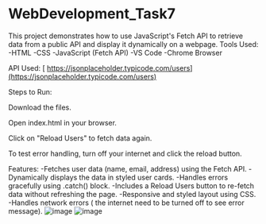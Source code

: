 # WebDevelopment_Task7
This project demonstrates how to use JavaScript's Fetch API to retrieve data from a public API and display it dynamically on a webpage.
Tools Used:
 -HTML
 -CSS
 -JavaScript (Fetch API)
 -VS Code
 -Chrome Browser
 
 API Used:
  [ https://jsonplaceholder.typicode.com/users](https://jsonplaceholder.typicode.com/users)

Steps to Run:

   Download the files.
   
   Open index.html in your browser.
   
   Click on "Reload Users" to fetch data again.

To test error handling, turn off your internet and click the reload button.



Features:
-Fetches user data (name, email, address) using the Fetch API.
-Dynamically displays the data in styled user cards.
-Handles errors gracefully using .catch() block.
-Includes a Reload Users button to re-fetch data without refreshing the page.
-Responsive and styled layout using CSS.
-Handles network errors ( the internet need to be turned off to see error message).
 ![image](https://github.com/user-attachments/assets/e48110bf-3beb-4c03-bd36-7d05e5adde70)
 ![image](https://github.com/user-attachments/assets/cf8023a1-ab93-40d5-af35-48d456b66ad5)




